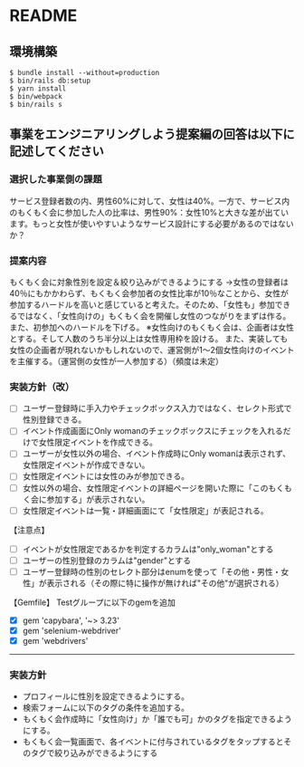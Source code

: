 # README

## 環境構築
```
$ bundle install --without=production
$ bin/rails db:setup
$ yarn install
$ bin/webpack
$ bin/rails s
```

## 事業をエンジニアリングしよう提案編の回答は以下に記述してください

### 選択した事業側の課題
サービス登録者数の内、男性60%に対して、女性は40%。一方で、サービス内のもくもく会に参加した人の比率は、男性90%：女性10%と大きな差が出ています。もっと女性が使いやすいようなサービス設計にする必要があるのではないか？

### 提案内容
もくもく会に対象性別を設定＆絞り込みができるようにする
->女性の登録者は40％にもかかわらず、もくもく会参加者の女性比率が10％なことから、女性が参加するハードルを高いと感じていると考えた。そのため、「女性も」参加できるではなく、「女性向けの」もくもく会を開催し女性のつながりをまずは作る。また、初参加へのハードルを下げる。
※女性向けのもくもく会は、企画者は女性とする。そして人数のうち半分以上は女性専用枠を設ける。
また、実装しても女性の企画者が現れないかもしれないので、運営側が1〜2個女性向けのイベントを主催する。（運営側の女性が一人参加する）（頻度は未定）

### 実装方針（改）
- [ ] ユーザー登録時に手入力やチェックボックス入力ではなく、セレクト形式で性別登録できる。
- [ ] イベント作成画面にOnly womanのチェックボックスにチェックを入れるだけで女性限定イベントを作成できる。
- [ ] ユーザーが女性以外の場合、イベント作成時にOnly womanは表示されず、女性限定イベントが作成できない。
- [ ] 女性限定イベントには女性のみが参加できる。
- [ ] 女性以外の場合、女性限定イベントの詳細ページを開いた際に「このもくもく会に参加する」が表示されない。
- [ ] 女性限定イベントは一覧・詳細画面にて「女性限定」が表記される。

【注意点】
- [ ] イベントが女性限定であるかを判定するカラムは"only_woman"とする
- [ ] ユーザーの性別登録のカラムは"gender"とする
- [ ] ユーザー登録時の性別のセレクト部分はenumを使って「その他・男性・女性」が表示される（その際に特に操作が無ければ"その他"が選択される）
    
【Gemfile】
Testグループに以下のgemを追加
- [x] gem 'capybara', '~> 3.23'
- [x] gem 'selenium-webdriver'
- [x] gem 'webdrivers' 

***

### 実装方針
- プロフィールに性別を設定できるようにする。
- 検索フォームに以下のタグの条件を追加する。
- もくもく会作成時に「女性向け」か「誰でも可」かのタグを指定できるようにする。
- もくもく会一覧画面で、各イベントに付与されているタグをタップするとそのタグで絞り込みができるようにする
